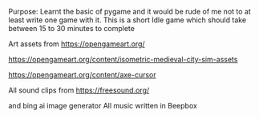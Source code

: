 
Purpose: Learnt the basic of pygame and it would be rude of me not to at least write one game with it.  This is a short Idle game which should take between 15 to 30 minutes to complete 

Art assets from https://opengameart.org/

https://opengameart.org/content/isometric-medieval-city-sim-assets

https://opengameart.org/content/axe-cursor

All sound clips from 
https://freesound.org/

and bing ai image generator
All music written in Beepbox 


